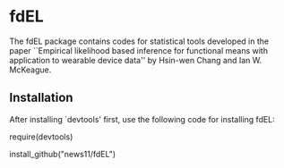 
# fdEL

The fdEL package contains codes for statistical tools developed in the paper ``Empirical likelihood based inference for functional means with application to wearable device data'' by Hsin-wen Chang and Ian W. McKeague.

## Installation

After installing `devtools' first, use the following code for installing fdEL:

require(devtools) 

install_github("news11/fdEL")
